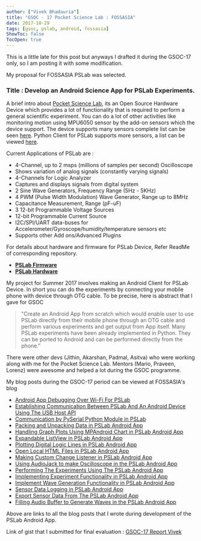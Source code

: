 ```yaml
---
author: ["Vivek Bhadauria"]
title: "GSOC - 17 Pocket Science Lab : FOSSASIA"
date: 2017-10-29
tags: [gsoc, pslab, android, fossasia]
ShowToc: false
TocOpen: true
---
```


This is a little late for this post but anyways I drafted it during the GSOC-17 only, so I am posting it with some modification.

My proposal for FOSSASIA PSLab was selected. 
### Title : Develop an Android Science App for PSLab Experiments.

A brief intro about [Pocket Science Lab](https://pslab.fossasia.org/), its an Open Source Hardware Device which provides a lot of functionality that is required to perform a general scientific experiment. You can do a lot of other activities like monitoring motion using MPU6050 sensor by the add-on sensors which the device support. The device supports many sensors complete list can be seen [here](https://github.com/fossasia/pslab-android/tree/development/app/src/main/java/org/fossasia/pslab/sensorfragment). Python Client for PSLab supports more sensors, a list can be viewed [here](https://github.com/fossasia/pslab-python/tree/development/PSL/SENSORS).

Current Applications of PSLab are :
- 4-Channel, up to 2 msps (millions of samples per second) Oscilloscope
- Shows variation of analog signals (constantly varying signals)
- 4-Channels for Logic Analyzer
- Captures and displays signals from digital system
- 2 Sine Wave Generators, Frequency Range (5Hz - 5KHz)
- 4 PWM (Pulse Width Modulation) Wave Generator, Range up to 8MHz
- Capacitance Measurement, Range (pF-uF)
- 3 12-bit Programmable Voltage Sources
- 12-bit Programmable Current Source
- I2C/SPI/UART data-buses for Accelerometer/Gyroscope/humidity/temperature sensors etc
- Supports other Add ons/Advanced Plugins

For details about hardware and firmware for PSLab Device, Refer ReadMe of corresponding repository.
- [**PSLab Firmware**](https://github.com/fossasia/pslab-firmware)
- [**PSLab Hardware**](https://github.com/fossasia/pslab-hardware)

My project for Summer 2017 involves making an Android Client for PSLab Device. In short you can do the experiments by connecting your mobile phone with device through OTG cable. To be precise, here is abstract that I gave for GSOC

>"Create an Android App from scratch which would enable user to use PSLab directly from their mobile phone through an OTG cable and perform various experiments and get output from App itself. Many PSLab experiments have been already implemented in Python. They can be ported to Android and can be performed directly from the phone."

There were other devs (Jithin, Akarshan, Padmal, Asitva) who were working along with me for the Pocket Science Lab. Mentors (Mario, Praveen, Lorenz) were awesome and helped a lot during the GSOC programme.

My blog posts during the GSOC-17 period can be viewed at FOSSASIA's blog
- [Android App Debugging Over Wi-Fi For PSLab](https://blog.fossasia.org/android-app-debugging-over-wifi-for-pslab/)
- [Establishing Communication Between PSLab And An Android Device Using The USB Host API](https://blog.fossasia.org/establishing-communication-between-pslab-and-an-android-device-using-the-usb-host-api/)
- [Communication by PySerial Python Module in PSLab](https://blog.fossasia.org/communication-by-pyserial-python-module-in-pslab/)
- [Packing and Unpacking Data in PSLab Android App](https://blog.fossasia.org/packing-and-unpacking-data-in-pslab-android-app/)
- [Handling Graph Plots Using MPAndroid Chart in PSLab Android App](https://blog.fossasia.org/handling-graph-plots-using-mpandroid-chart-in-pslab-android-app/)
- [Expandable ListView in PSLab Android App](https://blog.fossasia.org/expandable-listview-in-pslab-android-app/)
- [Plotting Digital Logic Lines in PSLab Android App](https://blog.fossasia.org/plotting-digital-logic-lines-in-pslab-android-app/)
- [Open Local HTML Files in PSLab Android App](https://blog.fossasia.org/opening-local-html-files-in-pslab-android-app/)
- [Making Custom Change Listener in PSLab Android App](https://blog.fossasia.org/making-custom-change-listeners-in-pslab-android/)
- [Using AudioJack to make Oscilloscope in the PSLab Android App](https://blog.fossasia.org/using-the-audio-jack-to-make-an-oscilloscope-in-the-pslab-android-app/)
- [Performing The Experiments Using The PSLab Android App](https://blog.fossasia.org/performing-the-experiments-using-the-pslab-android-app/)
- [Implementing Experiment Functionality in PSLab Android App](https://blog.fossasia.org/implementing-experiment-functionality-in-pslab-android/)
- [Implement Wave Generation Functionality in PSLab Android App](https://blog.fossasia.org/implement-wave-generation-functionality-in-the-pslab-android-app/)
- [Sensor Data Logging in PSLab Android App](https://blog.fossasia.org/sensor-data-logging-in-the-pslab-android-app/)
- [Export Sensor Data From The PSLab Android App](https://blog.fossasia.org/export-sensor-data-from-the-pslab-android-app/)
- [Filling Audio Buffer to Generate Waves in the PSLab Android App](https://blog.fossasia.org/filling-audio-buffer-to-generate-waves-in-the-pslab-android-app/)

Above are links to all the blog posts that I wrote during development of the PSLab Android App.

Link of gist that I submitted for final evaluation : [GSOC-17 Report Vivek](https://gist.github.com/viveksb007/b394b5815ebe4208435509ce40ec4521)
